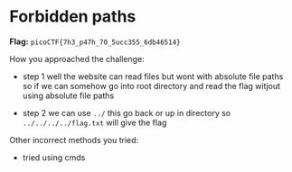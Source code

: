 # Forbidden paths

**Flag:** `picoCTF{7h3_p47h_70_5ucc355_6db46514}`

How you approached the challenge:

- step 1
well the website can read files but wont with absolute file paths so if we can somehow go into root directory and read the flag witjout using absolute file paths

- step 2
  we can use `../` this go back or up in directory so `../../../../flag.txt` will give the flag 


Other incorrect methods you tried:

- tried using cmds 
